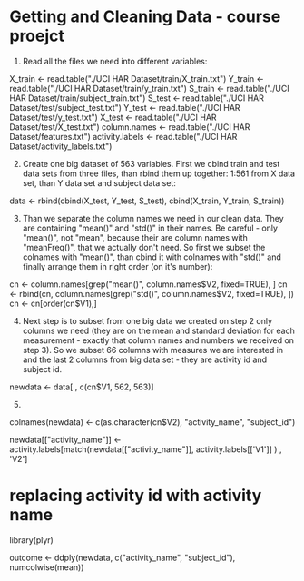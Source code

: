 # Getting and Cleaning Data - course proejct

1. Read all the files we need into different variables:

X_train <- read.table("./UCI HAR Dataset/train/X_train.txt")
Y_train <- read.table("./UCI HAR Dataset/train/y_train.txt")
S_train <- read.table("./UCI HAR Dataset/train/subject_train.txt")
S_test <- read.table("./UCI HAR Dataset/test/subject_test.txt")
Y_test <- read.table("./UCI HAR Dataset/test/y_test.txt")
X_test <- read.table("./UCI HAR Dataset/test/X_test.txt")
column.names <- read.table("./UCI HAR Dataset/features.txt")
activity.labels <- read.table("./UCI HAR Dataset/activity_labels.txt")

2. Create one big dataset of 563 variables. First we cbind train and test data sets from three files, than rbind them up together: 1:561 from X data set, than Y data set and subject data set:

data <- rbind(cbind(X_test, Y_test, S_test), cbind(X_train, Y_train, S_train)) 

3. Than we separate the column names we need in our clean data. They are containing "mean()" and "std()" in their names. Be careful - only "mean()", not "mean", because their are column names with "meanFreq()", that we actually don't need. So first we subset the colnames with "mean()", than cbind it with colnames with "std()" and finally arrange them in right order (on it's number):

cn <- column.names[grep("mean()", column.names$V2, fixed=TRUE), ]
cn <- rbind(cn, column.names[grep("std()", column.names$V2, fixed=TRUE), ]) 
cn <- cn[order(cn$V1),] 

4. Next step is to subset from one big data we created on step 2 only columns we need (they are on the mean and standard deviation for each measurement - exactly that column names and numbers we received on step 3). So we subset 66 columns with measures we are interested in and the last 2 columns from big data set - they are activity id and subject id.

newdata <- data[ , c(cn$V1, 562, 563)] 

5. 

colnames(newdata) <- c(as.character(cn$V2), "activity_name", "subject_id") 

newdata[["activity_name"]] <- activity.labels[match(newdata[["activity_name"]], activity.labels[['V1']] ) , 'V2']

 # replacing activity id with activity name

library(plyr)

outcome <- ddply(newdata, c("activity_name", "subject_id"), numcolwise(mean))

